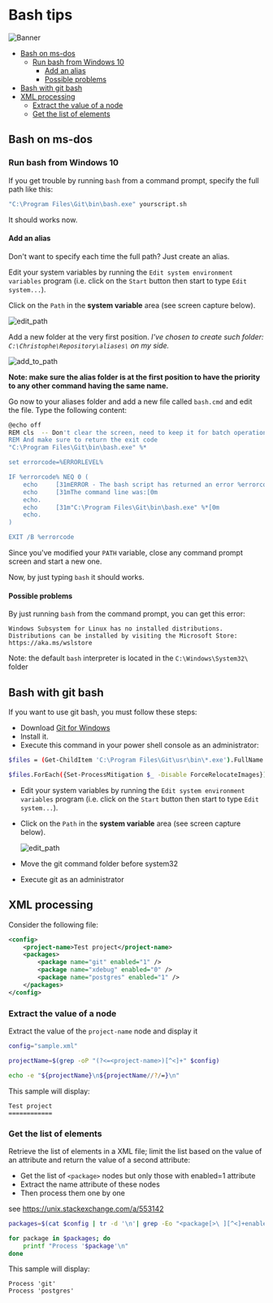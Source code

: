 ﻿<!-- This file has been generated by the concat-md.ps1 script. -->
<!-- Don't modify this file manually (you'll loose your changes) -->
<!-- but run the tool once more -->

<!-- Last refresh date: 2020-12-07 22:17:13 -->

<!-- below, content of ./index.md -->

# Bash tips

![Banner](./banner.svg)

<!-- table-of-contents - start -->
* [Bash on ms-dos](#bash-on-ms-dos)
  * [Run bash from Windows 10](#run-bash-from-windows-10)
    * [Add an alias](#add-an-alias)
    * [Possible problems](#possible-problems)
* [Bash with git bash](#bash-with-git-bash)
* [XML processing](#xml-processing)
  * [Extract the value of a node](#extract-the-value-of-a-node)
  * [Get the list of elements](#get-the-list-of-elements)
<!-- table-of-contents - end -->

<!-- below, content of ./dos/readme.md -->

## Bash on ms-dos

<!-- below, content of ./dos/windows_10/readme.md -->

### Run bash from Windows 10

If you get trouble by running `bash` from a command prompt, specify the full path like this:

```bash
"C:\Program Files\Git\bin\bash.exe" yourscript.sh
```

It should works now.

#### Add an alias

Don't want to specify each time the full path? Just create an alias.

Edit your system variables by running the `Edit system environment variables` program (i.e. click on the `Start` button then start to type `Edit system...`).

Click on the `Path` in the **system variable** area (see screen capture below).

![edit_path](./dos/windows_10/images/edit_path.png)

Add a new folder at the very first position. *I've chosen to create such folder: `C:\Christophe\Repository\aliases\` on my side.*

![add_to_path](./dos/windows_10/images/add_to_path.png)

**Note: make sure the alias folder is at the first position to have the priority to any other command having the same name.**

Go now to your aliases folder and add a new file called `bash.cmd` and edit the file. Type the following content:

```bash
@echo off
REM cls  -- Don't clear the screen, need to keep it for batch operations
REM And make sure to return the exit code
"C:\Program Files\Git\bin\bash.exe" %*

set errorcode=%ERRORLEVEL%

IF %errorcode% NEQ 0 (
    echo     [31mERROR - The bash script has returned an error %errorcode%[0m
    echo     [31mThe command line was:[0m
    echo.
    echo     [31m"C:\Program Files\Git\bin\bash.exe" %*[0m
    echo.
)

EXIT /B %errorcode
```

Since you've modified your `PATH` variable, close any command prompt screen and start a new one.

Now, by just typing `bash` it should works.

#### Possible problems

By just running `bash` from the command prompt, you can get this error:

```text
Windows Subsystem for Linux has no installed distributions.
Distributions can be installed by visiting the Microsoft Store:
https://aka.ms/wslstore
```

Note: the default `bash` interpreter is located in the `C:\Windows\System32\` folder

<!-- below, content of ./git/readme.md -->

## Bash with git bash

If you want to use git bash, you must follow these steps:

* Download [Git for Windows](https://gitforwindows.org)
* Install it.
* Execute this command in your power shell console as an administrator:

```bash
$files = (Get-ChildItem 'C:\Program Files\Git\usr\bin\*.exe').FullName

$files.ForEach({Set-ProcessMitigation $_ -Disable ForceRelocateImages})
```

* Edit your system variables by running the `Edit system environment variables` program (i.e. click on the `Start` button then start to type `Edit system...`).
* Click on the `Path` in the **system variable** area (see screen capture below).

    ![edit_path](./git/images/edit_path.png)

* Move the git command folder before system32
* Execute git as an administrator

<!-- below, content of ./xml/readme.md -->

## XML processing

Consider the following file:

```xml
<config>
    <project-name>Test project</project-name>
    <packages>
        <package name="git" enabled="1" />
        <package name="xdebug" enabled="0" />
        <package name="postgres" enabled="1" />
    </packages>
</config>
```

### Extract the value of a node

Extract the value of the `project-name` node and display it

```bash
config="sample.xml"

projectName=$(grep -oP "(?<=<project-name>)[^<]+" $config)

echo -e "${projectName}\n${projectName//?/=}\n"
```

This sample will display:

```text
Test project
============
```

### Get the list of elements

Retrieve the list of elements in a XML file; limit the list based on the value of an attribute and return the value of a second attribute:

* Get the list of `<package>` nodes but only those with enabled=1 attribute
* Extract the name attribute of these nodes
* Then process them one by one

see https://unix.stackexchange.com/a/553142

```bash
packages=$(cat $config | tr -d '\n'| grep -Eo "<package[>\ ][^<]+enabled=\"1\"[^>]+." | grep -oP "(?<=name\=\")[^\"]*")

for package in $packages; do
    printf "Process '$package'\n"
done
```

This sample will display:

```text
Process 'git'
Process 'postgres'
```
